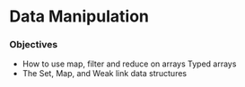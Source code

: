 # Data Manipulation

### Objectives

- How to use map, filter and reduce on arrays Typed arrays
- The Set, Map, and Weak link data structures